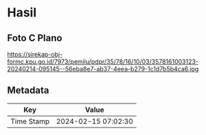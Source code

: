 # Hasil

## Foto C Plano

https://sirekap-obj-formc.kpu.go.id/7973/pemilu/pdpr/35/78/16/10/03/3578161003123-20240214-095145--56eba8e7-ab37-4eea-b279-1c1d7b5b4ca6.jpg


## Metadata

| Key        | Value               |
| ---------- | ------------------- |
| Time Stamp | 2024-02-15 07:02:30 |



